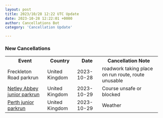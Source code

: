 ```yaml
---
layout: post
title: 2023/10/28 12:22 UTC Update
date: 2023-10-28 12:22:01 +0000
author: Cancellations Bot
category: 'Cancellation Update'

---
```


<h3>New Cancellations</h3>
<div class='hscrollable'>
<table style='width: 100%'>
    <tr>
        <th>Event</th>
        <th>Country</th>
        <th>Date</th>
        <th>Cancellation Note</th>
    </tr>
    <tr>
        <td>Freckleton Road parkrun</td>
        <td>United Kingdom</td>
        <td>2023-10-28</td>
        <td>roadwork taking place on run route, route unusable</td>
    </tr>
    <tr>
        <td><a href="https://www.parkrun.org.uk/netleyabbey-juniors">Netley Abbey junior parkrun</a></td>
        <td>United Kingdom</td>
        <td>2023-10-29</td>
        <td>Course unsafe or blocked</td>
    </tr>
    <tr>
        <td><a href="https://www.parkrun.org.uk/perth-juniors">Perth junior parkrun</a></td>
        <td>United Kingdom</td>
        <td>2023-10-29</td>
        <td>Weather</td>
    </tr>
</table>
</div>

